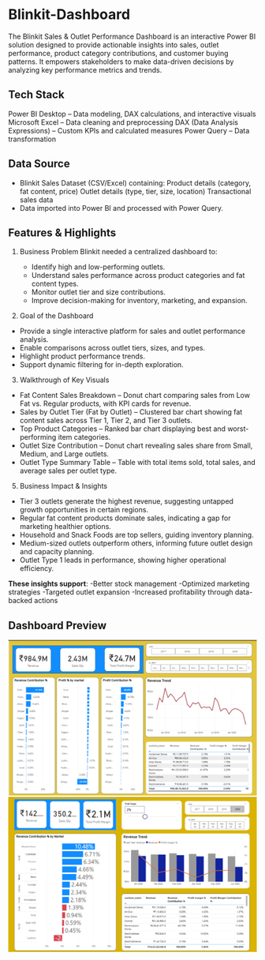 # Blinkit-Dashboard
The Blinkit Sales & Outlet Performance Dashboard is an interactive Power BI solution designed to provide actionable insights into sales, outlet performance, product category contributions, and customer buying patterns.
It empowers stakeholders to make data-driven decisions by analyzing key performance metrics and trends.

## Tech Stack
Power BI Desktop – Data modeling, DAX calculations, and interactive visuals
Microsoft Excel – Data cleaning and preprocessing
DAX (Data Analysis Expressions) – Custom KPIs and calculated measures
Power Query – Data transformation

## Data Source
- Blinkit Sales Dataset (CSV/Excel) containing:
        Product details (category, fat content, price)
        Outlet details (type, tier, size, location)
        Transactional sales data
- Data imported into Power BI and processed with Power Query.

## Features & Highlights

1) Business Problem
Blinkit needed a centralized dashboard to:
   - Identify high and low-performing outlets.
   -  Understand sales performance across product categories and fat content types.
   -  Monitor outlet tier and size contributions.
   -  Improve decision-making for inventory, marketing, and expansion.

2) Goal of the Dashboard
- Provide a single interactive platform for sales and outlet performance analysis.
- Enable comparisons across outlet tiers, sizes, and types.
- Highlight product performance trends.
- Support dynamic filtering for in-depth exploration.

3) Walkthrough of Key Visuals
- Fat Content Sales Breakdown – Donut chart comparing sales from Low Fat vs. Regular products, with KPI cards for                                             revenue.
- Sales by Outlet Tier (Fat by Outlet) – Clustered bar chart showing fat content sales across Tier 1, Tier 2, and Tier                                                 3 outlets.
- Top Product Categories – Ranked bar chart displaying best and worst-performing item categories.
- Outlet Size Contribution – Donut chart revealing sales share from Small, Medium, and Large outlets.
- Outlet Type Summary Table – Table with total items sold, total sales, and average sales per outlet type.

5) Business Impact & Insights
- Tier 3 outlets generate the highest revenue, suggesting untapped growth opportunities in certain regions.
- Regular fat content products dominate sales, indicating a gap for marketing healthier options.
- Household and Snack Foods are top sellers, guiding inventory planning.
- Medium-sized outlets outperform others, informing future outlet design and capacity planning.
- Outlet Type 1 leads in performance, showing higher operational efficiency.

**These insights support**:
-Better stock management
-Optimized marketing strategies
-Targeted outlet expansion
-Increased profitability through data-backed actions

## Dashboard Preview
![Dashboard Preview](https://github.com/souravjha127/Sales-Insights-Dashboard---Power-BI-/blob/main/Profit_dashboard.png)
![Dashboard Preview](https://github.com/souravjha127/Sales-Insights-Dashboard---Power-BI-/blob/main/Performance_dashboard.png)
